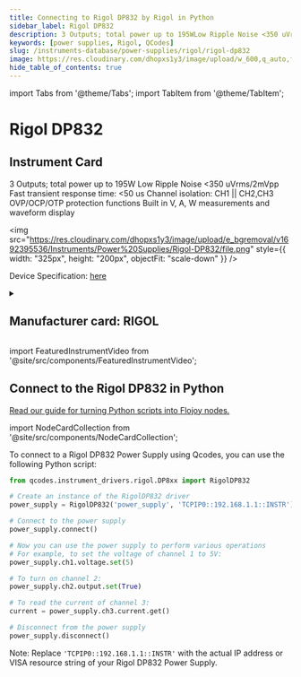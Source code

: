 ```yaml
---
title: Connecting to Rigol DP832 by Rigol in Python
sidebar_label: Rigol DP832
description: 3 Outputs; total power up to 195WLow Ripple Noise <350 uVrms/2mVppFast transient response time-> <50 usChannel isolation-> CH1 || CH2,CH3OVP/OCP/OTP protection functionsBuilt in V, A, W measurements and waveform display
keywords: [power supplies, Rigol, QCodes]
slug: /instruments-database/power-supplies/rigol/rigol-dp832
image: https://res.cloudinary.com/dhopxs1y3/image/upload/w_600,q_auto,f_auto/e_bgremoval/v1692395536/Instruments/Power%20Supplies/Rigol-DP832/file.jpg
hide_table_of_contents: true
---
```


import Tabs from '@theme/Tabs';
import TabItem from '@theme/TabItem';

# Rigol DP832

## Instrument Card

<div className="flex">

<div>

3 Outputs; total power up to 195W
Low Ripple Noise <350 uVrms/2mVpp
Fast transient response time: <50 us
Channel isolation: CH1 || CH2,CH3
OVP/OCP/OTP protection functions
Built in V, A, W measurements and waveform display

</div>

<img src="https://res.cloudinary.com/dhopxs1y3/image/upload/e_bgremoval/v1692395536/Instruments/Power%20Supplies/Rigol-DP832/file.png" style={{ width: "325px", height: "200px", objectFit: "scale-down" }} />

</div>

<div className="flex text-center">

<p>Device Specification: <a target="\_blank" href="https://www.batronix.com/files/Rigol/Labornetzteile/DP800/DP800_-datasheet-2022.pdf">here</a></p>

</div>

<details style={{ marginTop: "15px"}}>
<summary><h2>Manufacturer card: RIGOL</h2></summary>

<img src="https://res.cloudinary.com/dhopxs1y3/image/upload/v1692806170/Instruments/Vendor%20Logos/Rigol.png" style={{ width: "100%", height: "170px",objectFit: "scale-down" }} />

RIGOL Technologies, Inc. specializes in development and production of test and measuring equipment and is one of the fastest growing Chinese companies in this sphere.
RIGOL’s line of products includes [digital storage oscilloscopes](https://www.tmatlantic.com/e-store/index.php?SECTION_ID=227), [function/arbitrary waveform generators](https://www.tmatlantic.com/e-store/index.php?SECTION_ID=230), [digital multimeters](https://www.tmatlantic.com/e-store/index.php?SECTION_ID=233), PC-based devices compatible with LXI standard etc.

<ul>
  <li>Headquarters: Beijing, China</li>
  <li>Yearly Revenue (millions, USD): 23.0</li>
  <li>Vendor Website: <a href="https://www.rigol.com/">here</a></li>
</ul>
</details>

import FeaturedInstrumentVideo from '@site/src/components/FeaturedInstrumentVideo';

<FeaturedInstrumentVideo category='POWER_SUPPLIES' manufacturer='RIGOL'></FeaturedInstrumentVideo>


## Connect to the Rigol DP832 in Python

[Read our guide for turning Python scripts into Flojoy nodes.](https://docs.flojoy.ai/contribution/blocks/custom-flojoy-block/)

import NodeCardCollection from '@site/src/components/NodeCardCollection';

<Tabs>

<TabItem value="Flojoy" label="Flojoy" className="flojoy-instrument-tabs">

<NodeCardCollection category='POWER_SUPPLIES' manufacturer='RIGOL'></NodeCardCollection>

</TabItem>
<TabItem value="QCodes" label="QCodes">

To connect to a Rigol DP832 Power Supply using Qcodes, you can use the following Python script:

```python
from qcodes.instrument_drivers.rigol.DP8xx import RigolDP832

# Create an instance of the RigolDP832 driver
power_supply = RigolDP832('power_supply', 'TCPIP0::192.168.1.1::INSTR')

# Connect to the power supply
power_supply.connect()

# Now you can use the power supply to perform various operations
# For example, to set the voltage of channel 1 to 5V:
power_supply.ch1.voltage.set(5)

# To turn on channel 2:
power_supply.ch2.output.set(True)

# To read the current of channel 3:
current = power_supply.ch3.current.get()

# Disconnect from the power supply
power_supply.disconnect()
```

Note: Replace `'TCPIP0::192.168.1.1::INSTR'` with the actual IP address or VISA resource string of your Rigol DP832 Power Supply.

</TabItem>
</Tabs>